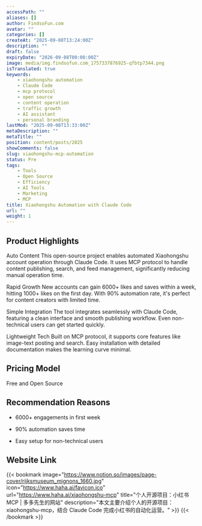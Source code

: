 ```yaml
---
accessPath: ""
aliases: []
author: FindsoFun.com
avatar: ""
categories: []
createAt: "2025-09-08T13:24:00Z"
description: ""
draft: false
expiryDate: "2026-09-08T00:00:00Z"
image: media/img.findsofun.com_1757337876925-qfbtp7344.png
isTranslated: true
keywords:
    - xiaohongshu automation
    - Claude Code
    - mcp protocol
    - open source
    - content operation
    - traffic growth
    - AI assistant
    - personal branding
lastMod: "2025-09-08T13:33:00Z"
metaDescription: ""
metaTitle: ""
position: content/posts/2025
showComments: false
slug: xiaohongshu-mcp-automation
status: Pre
tags:
    - Tools
    - Open Source
    - Efficiency
    - AI Tools
    - Marketing
    - MCP
title: Xiaohongshu Automation with Claude Code
url: ""
weight: 1
---
```

## Product Highlights
Auto Content
This open-source project enables automated Xiaohongshu account operation through Claude Code. It uses MCP protocol to handle content publishing, search, and feed management, significantly reducing manual operation time.

Rapid Growth
New accounts can gain 6000+ likes and saves within a week, hitting 1000+ likes on the first day. With 90% automation rate, it's perfect for content creators with limited time.

Simple Integration
The tool integrates seamlessly with Claude Code, featuring a clean interface and smooth publishing workflow. Even non-technical users can get started quickly.

Lightweight Tech
Built on MCP protocol, it supports core features like image-text posting and search. Easy installation with detailed documentation makes the learning curve minimal.

## Pricing Model
<!--more-->Free and Open Source

## Recommendation Reasons
- 6000+ engagements in first week

- 90% automation saves time

- Easy setup for non-technical users

## Website Link
{{< bookmark image="https://www.notion.so/images/page-cover/rijksmuseum_mignons_1660.jpg" icon="https://www.haha.ai/favicon.ico" url="https://www.haha.ai/xiaohongshu-mcp" title="个人开源项目：小红书MCP | 多多先生的网站" description="本文主要介绍个人的开源项目：xiaohongshu-mcp，结合 Claude Code 完成小红书的自动化运营。" >}}
{{< /bookmark >}}

